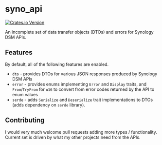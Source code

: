 # syno_api

[![Crates.io Version](https://img.shields.io/crates/v/syno_api)](https://crates.io/crates/syno_api)

An incomplete set of data transfer objects (DTOs) and errors for
Synology DSM APIs.

## Features

By default, all of the following features are enabled.

* `dto` - provides DTOs for various JSON responses produced by
  Synology DSM APIs
* `error` - provides enums implementing `Error` and `Display` traits,
  and `From`/`TryFrom` for `u16` to convert from error codes returned
  by the API to enum values
* `serde` - adds `Serialize` and `Deserialize` trait implementations
  to DTOs (adds dependency on `serde` library).

## Contributing

I would very much welcome pull requests adding more types /
functionality. Current set is driven by what my other projects need
from the APIs.
